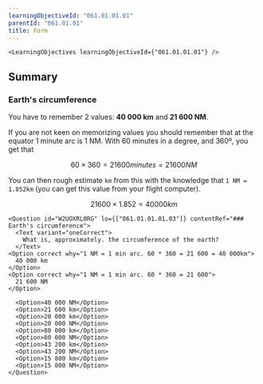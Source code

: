 ```yaml
---
learningObjectiveId: "061.01.01.01"
parentId: "061.01.01"
title: Form
---
```


```tsx eval
<LearningObjectives learningObjectiveId={"061.01.01.01"} />
```

## Summary

### Earth's circumference

You have to remember 2 values: **40 000 km** and **21 600 NM**.

If you are not keen on memorizing values you should remember that at the equator
1 minute arc is 1 NM. With 60 minutes in a degree, and 360º, you get that

$$
60 \times 360 = 21600 minutes = 21600 NM
$$

You can then rough estimate `km` from this with the knowledge that
`1 NM = 1.852km` (you can get this value from your flight computer).

$$
21600 \times 1.852 = 40000 km
$$

```tsx
<Question id="W2UOXRL0RG" lo={["061.01.01.01.03"]} contentRef="### Earth's circumference">
  <Text variant="oneCorrect">
    What is, approximately. the circumference of the earth?
  </Text>
<Option correct why="1 NM = 1 min arc. 60 * 360 = 21 600 = 40 000km">
  40 000 km
</Option>
<Option correct why="1 NM = 1 min arc. 60 * 360 = 21 600">
  21 600 NM
</Option>

  <Option>40 000 NM</Option>
  <Option>21 600 km</Option>
  <Option>20 000 km</Option>
  <Option>20 000 NM</Option>
  <Option>80 000 km</Option>
  <Option>80 000 NM</Option>
  <Option>43 200 km</Option>
  <Option>43 200 NM</Option>
  <Option>15 800 km</Option>
  <Option>15 800 NM</Option>
</Question>
```
